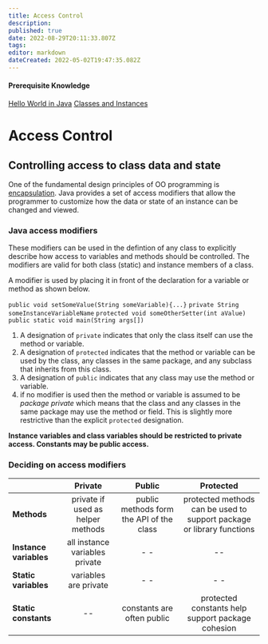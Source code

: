```yaml
---
title: Access Control
description: 
published: true
date: 2022-08-29T20:11:33.807Z
tags: 
editor: markdown
dateCreated: 2022-05-02T19:47:35.082Z
---
```


#### Prerequisite Knowledge
[Hello World in Java](/java/helloWorld)
[Classes and Instances ](/ooConcepts/classes)

# Access Control


## Controlling access to class data and state

One of the fundamental design principles of OO programming is [encapsulation](/ooDesign/encapsulation). Java provides a set of access modifiers that allow the programmer to customize how the data or state of an instance can be changed  and viewed. 


###  Java access modifiers

These modifiers can be used in the defintion of any class to explicitly describe how access to variables and methods should be controlled. The modifiers are valid for both class (static) and instance members of a class.

A modifier is used by placing it in front of the declaration for a variable or method as shown below.

`public void setSomeValue(String someVariable){...}`
`private String someInstanceVariableName`
`protected void someOtherSetter(int aValue)`
`public static void main(String args[])`

1. A designation of `private`  indicates that only the class itself can use the method or variable.
1. A designation of `protected` indicates that  the method or variable can be used by the class, any classes in the same package, and any subclass that inherits from this class.
1. A designation of `public` indicates that  any class may use the method or variable.
1. if  no modifier is used then the method or variable is assumed to be  *package private* which means that the class and any classes in the same package may use the method or field. This is slightly more restrictive than the explicit `protected` designation.

**Instance variables and class variables should be restricted to private access. Constants may be public access.**




### Deciding on access modifiers

|       | **Private** | **Public** | **Protected**|
| :---        |    :----:   |   :----:   |:----:   |
| **Methods**    |  private if used as helper methods  |  public methods form the API of the class | protected methods can be used to support package or library functions|
| **Instance variables**  | all instance variables private | - - | -- |
| **Static variables**| variables are private|- -| - -|
| **Static constants**| --| constants are often public | protected constants help support package cohesion|



 



